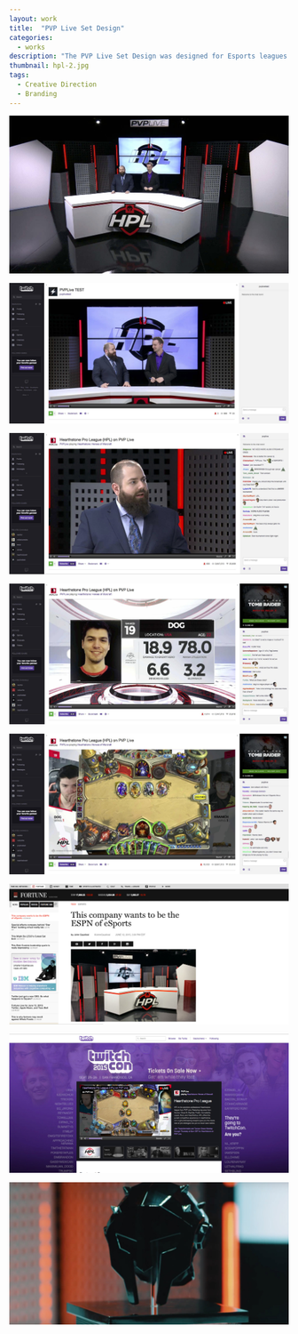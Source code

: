 ```yaml
---
layout: work
title:  "PVP Live Set Design"
categories:
  - works
description: "The PVP Live Set Design was designed for Esports leagues. The production was aimed to be clean & professional with efforts to legitimize Esports in the marketplace. Working along side with Kevin Healy and Diesel Displays, the desk was designed to be the main focus while utilizing design and light in the background as supporting elements."
thumbnail: hpl-2.jpg
tags:
  - Creative Direction
  - Branding
---
```


![PVP Live Set Design](/img/hpl-2.jpg)

![PVP Live Set Design](/img/hpl-1.jpg)

![PVP Live Set Design](/img/hpl-3.jpg)

<!-- ![](/img/unfinished-set-design.jpg) -->

<!-- ![PVP Live Set Design](/img/hpl-4.jpg) -->

![PVP Live Set Design](/img/hpl-5.jpg)

![PVP Live Set Design](/img/hpl-6.jpg)

<!-- ![PVP Live Set Design](/img/hpl-7.jpg) -->

![PVP Live Set Design](/img/hpl-8.jpg)

![PVP Live Set Design](/img/hpl-9.jpg)

![PVP Live Set Design](/img/hpl-10.jpg)
